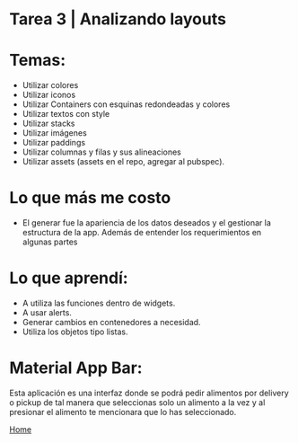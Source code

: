 # Tarea 3 | Analizando layouts

# Temas:
-	Utilizar colores
-	Utilizar iconos
-	Utilizar Containers con esquinas redondeadas y colores
-	Utilizar textos con style
-	Utilizar stacks
-	Utilizar imágenes 
-	Utilizar paddings
-	Utilizar columnas y filas y sus alineaciones
-	Utilizar assets (assets en el repo, agregar al pubspec).

# Lo que más me costo
-	El generar fue la apariencia de los datos deseados y el gestionar la estructura de la app. Además de entender los requerimientos en algunas partes

# Lo que aprendí:
-	A utiliza las funciones dentro de widgets.
-	A usar alerts.
-	Generar cambios en contenedores a necesidad.
-	Utiliza los objetos tipo listas.
 
# Material App Bar:
Esta aplicación es una interfaz donde se podrá pedir alimentos por delivery o pickup de tal manera que seleccionas solo un alimento a la vez y al presionar el alimento te mencionara que lo has seleccionado.

[Home](/Screenshots/home.jpg)
